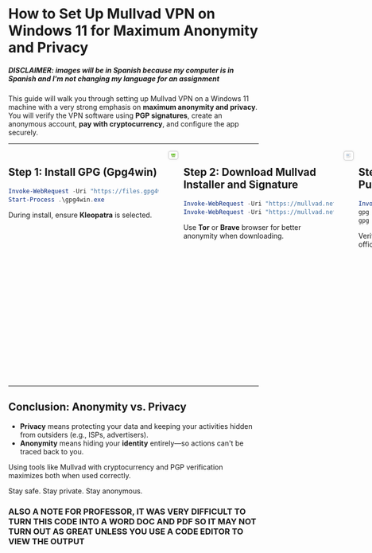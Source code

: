 # How to Set Up Mullvad VPN on Windows 11 for Maximum Anonymity and Privacy


##### ***DISCLAIMER: images will be in Spanish because my computer is in Spanish and I'm not changing my language for an assignment***

This guide will walk you through setting up Mullvad VPN on a Windows 11 machine with a very strong emphasis on **maximum anonymity and privacy**. You will verify the VPN software using **PGP signatures**, create an anonymous account, **pay with cryptocurrency**, and configure the app securely.

---

<style>
div.grid {
  display: flex;
  flex-direction: row;
  gap: 20px;
  align-items: flex-start;
}
div.left {
  width: 60%;
}
div.right {
  width: 40%;
}
img {
  max-width: 100%;
  height: auto;
  border: 1px solid #ccc;
  border-radius: 4px;
  padding: 4px;
  box-shadow: 0 0 4px rgba(0,0,0,0.1);
}
</style>



<div class="grid">

<div class="left">

## Step 1: Install GPG (Gpg4win)
```powershell
Invoke-WebRequest -Uri "https://files.gpg4win.org/gpg4win-4.2.0.exe" -OutFile "gpg4win.exe"
Start-Process .\gpg4win.exe
```
During install, ensure **Kleopatra** is selected.

</div>
<div class="right">
<img src="gpginstall.png" alt="Gpg4win installer screenshot">
</div>

<div class="left">

## Step 2: Download Mullvad Installer and Signature
```powershell
Invoke-WebRequest -Uri "https://mullvad.net/en/download/app/exe/latest" -OutFile "MullvadVPN.exe"
Invoke-WebRequest -Uri "https://mullvad.net/en/download/app/exe/latest/signature" -OutFile "MullvadVPN.exe.sig"
```
Use **Tor** or **Brave** browser for better anonymity when downloading.

</div>
<div class="right">
<img src="mullvad.png" alt="Downloading Mullvad VPN">
</div>

<div class="left">

## Step 3: Import Mullvad’s Public PGP Key
```powershell
Invoke-WebRequest -Uri "https://mullvad.net/media/mullvad-code-signing.asc" -OutFile "mullvad.asc"
gpg --import mullvad.asc
gpg --fingerprint
```
Verify the fingerprint against Mullvad’s official key.

</div>
<div class="right">
<img src="mullvadgpg.png" alt="Kleopatra key import">
</div>

<div class="left">

## Step 4: Verify the Installer
```powershell
gpg --verify MullvadVPN.exe.sig MullvadVPN.exe
```
Ensure the signature is **valid** and matches Mullvad's key.

</div>
<div class="right">
<img src="signatureconfirmed.png" alt="PGP verification success">
</div>

<div class="left">

## Step 5: Create an Anonymous Mullvad Account
1. Visit [mullvad.net](https://mullvad.net) using Tor.
2. Click **Generate Account**.
3. Save the **16-digit account number** securely.

</div>
<div class="right">
<img src="mullvad.png" alt="Mullvad anonymous account creation">
</div>

<div class="left">

## Step 6: Pay with Cryptocurrency (Monero)
- Buy **Monero (XMR)** anonymously.
- Use **Feather Wallet**: https://featherwallet.org
- Send payment to the address provided by Mullvad.
- Wait for confirmation.

</div>
<div class="right">
<img src="featherwallet.png" alt="Feather wallet payment screen">
</div>

<div class="left">

## Step 7: Install Mullvad VPN
```powershell
Start-Process .\MullvadVPN.exe
```
Follow the prompts to install.

</div>
<div class="right">
<img src="mullvadlooks.png" alt="Mullvad installation wizard">
</div>

<div class="left">

## Step 8: Configure Mullvad for Privacy
1. Launch Mullvad and enter your account number.
2. Enable:
   - Auto-connect
   - Kill switch
   - Block LAN
   - Multihop: Sweden → Iceland

</div>
<div class="right">
<img src="mullvadconfigs.png" alt="Mullvad VPN privacy settings">
</div>

<div class="left">

## Step 9: Test for IP, DNS, and WebRTC Leaks
- Visit:
  - https://ipleak.net
  - https://browserleaks.com
- Confirm:
  - IP address is hidden
  - DNS is secure
  - WebRTC disabled or masked

</div>
<div class="right">
<img src="ipleak.png" alt="IP leak test results">
</div>

<div class="left">

## Step 10: Maintain Privacy Long-Term
- Use LibreWolf or Tor Browser
- Disable JavaScript when possible
- Clear cookies regularly
- Avoid personal logins with anonymous setup

</div>
<div class="right">
<img src="noscript.png" alt="Tor browser in use">
</div>

</div>

---

## Conclusion: Anonymity vs. Privacy

- **Privacy** means protecting your data and keeping your activities hidden from outsiders (e.g., ISPs, advertisers).
- **Anonymity** means hiding your **identity** entirely—so actions can't be traced back to you.

Using tools like Mullvad with cryptocurrency and PGP verification maximizes both when used correctly.

Stay safe. Stay private. Stay anonymous.

### ALSO A NOTE FOR PROFESSOR, IT WAS VERY DIFFICULT TO TURN THIS CODE INTO A WORD DOC AND PDF SO IT MAY NOT TURN OUT AS GREAT UNLESS YOU USE A CODE EDITOR TO VIEW THE OUTPUT
